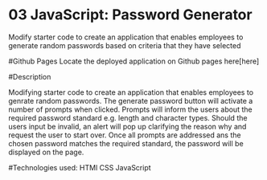 
# 03 JavaScript: Password Generator

Modify starter code to create an application that enables employees to generate random passwords based on criteria that they have selected

#Github Pages 
Locate the deployed application on Github pages here[here]

#Description

Modifying starter code to create an application that enables employees to genrate random passwords.
The generate password button will activate a number of prompts when clicked.
Prompts will inform the users about the required password standard e.g. length and character types. 
Should the users input be invalid, an alert will pop up clarifying the reason why and request the user to start over.
Once all prompts are addressed ans the chosen password matches the required standard, the password will be displayed on the page.


#Technologies used:
HTMl
CSS
JavaScript


